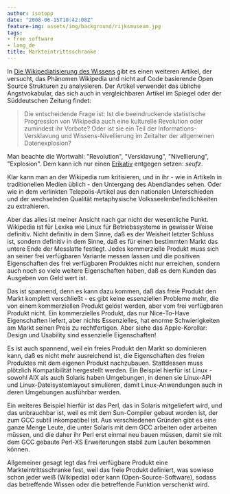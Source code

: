 ```yaml
---
author: isotopp
date: "2008-06-15T10:42:08Z"
feature-img: assets/img/background/rijksmuseum.jpg
tags:
- free software
- lang_de
title: Markteintrittsschranke
---
```

In 
[Die Wikipediatisierung des Wissens](http://www.heise.de/tp/r4/artikel/28/28010/1.html) 
gibt es einen weiteren Artikel, der versucht, das Phänomen Wikipedia und nicht auf Code basierende Open Source Strukturen zu analysieren. 
Der Artikel verwendet das übliche Angstvokabular, das sich auch in vergleichbaren Artikel im Spiegel oder der Süddeutschen Zeitung findet: 

> Die entscheidende Frage ist:
> Ist die beeindruckende statistische Progression von Wikipedia auch eine kulturelle Revolution oder zumindest ihr Vorbote?
> Oder ist sie ein Teil der Informations-Versklavung und Wissens-Nivellierung im Zeitalter der allgemeinen Datenexplosion?

Man beachte die Wortwahl: "Revolution", "Versklavung", "Nivellierung", "Explosion". 
Dem kann ich nur einen 
[Erikativ](http://de.wikipedia.org/wiki/Erikativ) 
entgegen setzen: *seufz*.

Klar kann man an der Wikipedia rum kritisieren, und in ihr - wie in Artikeln in traditionellen Medien üblich - den Untergang des Abendlandes sehen.
Oder wie in dem verlinkten Telepolis-Artikel aus den nationalen Unterschieden und der wechselnden Qualität metaphysische Volksseelenbefindlichkeiten zu extrahieren.

Aber das alles ist meiner Ansicht nach gar nicht der wesentliche Punkt. 
Wikipedia ist für Lexika wie Linux für Betriebssysteme in gewisser Weise definitiv.
Nicht definitiv in dem Sinne, daß es der Weisheit letzter Schluss ist, sondern definitiv in dem Sinne, daß es für einen bestimmten Markt das untere Ende der Messlatte festlegt.
Jedes kommerzielle Produkt muss sich an seiner frei verfügbaren Variante messen lassen und die positiven Eigenschaften des frei verfügbaren Produktes nicht nur erreichen, sondern auch noch so viele weitere Eigenschaften haben, daß es dem Kunden das Ausgeben von Geld wert ist.

Das ist spannend, denn es kann dazu kommen, daß das freie Produkt den Markt komplett verschließt - es gibt keine essenziellen Probleme mehr, die von einem kommerziellen Produkt gelöst werden, aber vom frei verfügbaren Produkt nicht.
Ein kommerzielles Produkt, das nur Nice-To-Have Eigenschaften liefert, aber nichts Essenzielles, hat enorme Schwierigkeiten am Markt seinen Preis zu rechtfertigen.
Aber siehe das Apple-Korollar: Design und Usability sind essenzielle Eigenschaften!

Es ist auch spannend, weil ein freies Produkt den Markt so dominieren kann, daß es nicht mehr ausreichend ist, die Eigenschaften des freien Produktes mit dem eigenen Produkt nachzubauen.
Stattdessen muss plötzlich Kompatibilität hergestellt werden.
Ein Beispiel hierfür ist Linux - sowohl AIX als auch Solaris haben Umgebungen, in denen sie Linux-API und Linux-Dateisystemlayout simulieren, damit Linux-Anwendungen auch in deren Umgebungen ausführbar werden.

Ein weiteres Beispiel hierfür ist das Perl, das in Solaris mitgeliefert wird, und das unbrauchbar ist, weil es mit dem Sun-Compiler gebaut worden ist, der zum GCC subtil inkompatibel ist.
Aus verschiedenen Gründen gibt es eine ganze Menge Leute, die unter Solaris mit dem GCC arbeiten oder arbeiten müssen, und die daher ihr Perl erst einmal neu bauen müssen, damit sie mit dem GCC gebaute Perl-XS Erweiterungen stabil zum Laufen bekommen können.

Allgemeiner gesagt legt das frei verfügbare Produkt eine Markteintrittsschranke fest, weil das freie Produkt definiert, was sowieso schon jeder weiß (Wikipedia) oder kann (Open-Source-Software), sodass das betreffende Wissen oder die betreffende Funktion verschenkt wird.
